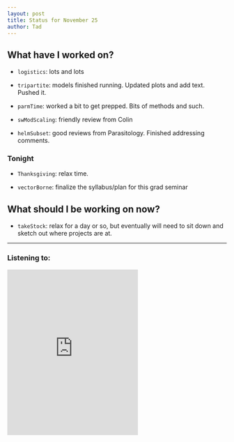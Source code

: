```yaml
---
layout: post 
title: Status for November 25 
author: Tad
---
```


## What have I worked on?

* `logistics`: lots and lots

* `tripartite`: models finished running. Updated plots and add text. Pushed it.

* `parmTime`: worked a bit to get prepped. Bits of methods and such. 

* `swModScaling`: friendly review from Colin

* `helmSubset`: good reviews from Parasitology. Finished addressing comments. 






### Tonight

* `Thanksgiving`: relax time.

* `vectorBorne`: finalize the syllabus/plan for this grad seminar 



## What should I be working on now?

* `takeStock`: relax for a day or so, but eventually will need to sit down and sketch out where projects are at. 





--- 

### Listening to:

<iframe src="https://open.spotify.com/embed/track/5JI4HbkaBL3ueJ2sXur0b3" width="300" height="380" frameborder="0" allowtransparency="true" allow="encrypted-media"></iframe>

<i class='fa fa-code' style='color:pink'></i>
